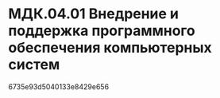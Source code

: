 # МДК.04.01 Внедрение и поддержка программного обеспечения компьютерных систем
6735e93d5040133e8429e656
